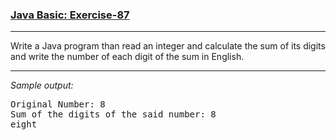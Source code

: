 ### [Java Basic: Exercise-87](https://www.w3resource.com/java-exercises/basic/java-basic-exercise-87.php)

***
<p>Write a Java program than read an integer and calculate the sum of its digits and write the number of each digit of the sum in English.</p>

***
_Sample output:_
<pre class="output">Original Number: 8
Sum of the digits of the said number: 8
eight
</pre>